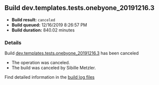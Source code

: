 ## Build dev.templates.tests.onebyone_20191216.3
- **Build result:** `canceled`
- **Build queued:** 12/16/2019 8:26:57 PM
- **Build duration:** 840.02 minutes
### Details
Build [dev.templates.tests.onebyone_20191216.3](https://winappstudio.visualstudio.com/web/build.aspx?pcguid=a4ef43be-68ce-4195-a619-079b4d9834c2&builduri=vstfs%3a%2f%2f%2fBuild%2fBuild%2f32343) has been canceled

+ The operation was canceled.
+ The build was canceled by Sibille Metzler.

Find detailed information in the [build log files]()

